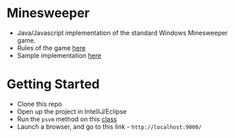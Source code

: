 # Minesweeper
- Java/Javascript implementation of the standard Windows Minesweeper game.
- Rules of the game [here](http://www.freeminesweeper.org/help/minehelpinstructions.html)
- Sample implementation [here](http://minesweeperonline.com/)

# Getting Started
- Clone this repo
- Open up the project in IntelliJ/Eclipse
- Run the `psvm` method on this [class](./src/main/java/com/pulsepoint/games/minesweeper/runner/MinesweeperAppRunner.java)
- Launch a browser, and go to this link - `http://localhost:9000/`
